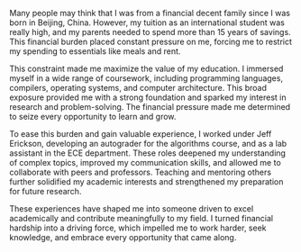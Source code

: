 Many people may think that I was from a financial decent family since I was born in Beijing, China. However, my tuition as an international student was really high, and my parents needed to spend more than 15 years of savings. This financial burden placed constant pressure on me, forcing me to restrict my spending to essentials like meals and rent.

This constraint made me maximize the value of my education. I immersed myself in a wide range of coursework, including programming languages, compilers, operating systems, and computer architecture. This broad exposure provided me with a strong foundation and sparked my interest in research and problem-solving. The financial pressure made me determined to seize every opportunity to learn and grow.

To ease this burden and gain valuable experience, I worked under Jeff Erickson, developing an autograder for the algorithms course, and as a lab assistant in the ECE department. These roles deepened my understanding of complex topics, improved my communication skills, and allowed me to collaborate with peers and professors. Teaching and mentoring others further solidified my academic interests and strengthened my preparation for future research.

These experiences have shaped me into someone driven to excel academically and contribute meaningfully to my field. I turned financial hardship into a driving force, which impelled me to work harder, seek knowledge, and embrace every opportunity that came along.

